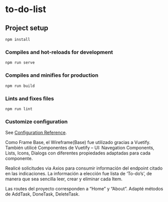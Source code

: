 # to-do-list

## Project setup
```
npm install
```

### Compiles and hot-reloads for development
```
npm run serve
```

### Compiles and minifies for production
```
npm run build
```

### Lints and fixes files
```
npm run lint
```

### Customize configuration
See [Configuration Reference](https://cli.vuejs.org/config/).

Como Frame Base, el Wireframe(Base) fue utilizado gracias a Vuetify. También utilicé Componentes de Vuetify – UI: Navegation Components, Lists, Icons, Dialogs con diferentes propiedades adaptadas para cada componente.

Realicé solicitudes via Axios para consumir información del endpoint citado en las indicaciones.
La información a elección fue lista de ‘To-do’s’, de manera que sea sencilla leer, crear y eliminar cada Item.

Las routes del proyecto corresponden a “Home” y “About”.
Adapté métodos de AddTask, DoneTask, DeleteTask. 
